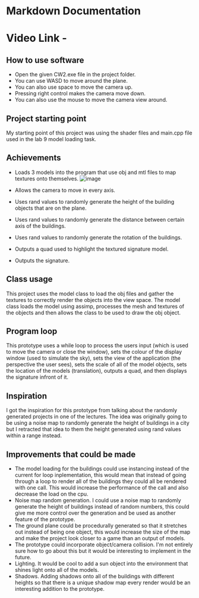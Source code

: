 # Markdown Documentation
# Video Link - 
## How to use software
- Open the given CW2.exe file in the project folder.
- You can use WASD to move around the plane.
- You can also use space to move the camera up.
- Pressing right control makes the camera move down.
- You can also use the mouse to move the camera view around.
## Project starting point
My starting point of this project was using the shader files and main.cpp file used in the lab 9 model loading task.
## Achievements
- Loads 3 models into the program that use obj and mtl files to map textures onto themselves.
  ![image](https://github.com/StephenMartin2410/COMP3016-CW2-InteractiveSoftwarePrototype/assets/91669127/a9faaa89-530d-42cc-a8da-4662c8565c5a)

- Allows the camera to move in every axis.
- Uses rand values to randomly generate the height of the building objects that are on the plane.
- Uses rand values to randomly generate the distance between certain axis of the buildings.
- Uses rand values to randomly generate the rotation of the buildings.
- Outputs a quad used to highlight the textured signature model.
- Outputs the signature.
## Class usage
This project uses the model class to load the obj files and gather the textures to correctly render the objects into the view space. The model class loads the model using assimp, processes the mesh and textures of the objects and then allows the class to be used to draw the obj object.
## Program loop
This prototype uses a while loop to process the users input (which is used to move the camera or close the window), sets the colour of the display window (used to simulate the sky), sets the view of the application (the perspective the user sees), sets the scale of all of the model objects, sets the location of the models (translation), outputs a quad, and then displays the signature infront of it. 
## Inspiration
I got the inspiration for this prototype from talking about the randomly generated projects in one of the lectures. The idea was originally going to be using a noise map to randomly generate the height of buildings in a city but I retracted that idea to them the height generated using rand values within a range instead.
## Improvements that could be made
- The model loading for the buildings could use instancing instead of the current for loop inplementation, this would mean that instead of going through a loop to render all of the buildings they could all be rendered with one call. This would increase the performance of the call and also decrease the load on the cpu.
- Noise map random generation. I could use a noise map to randomly generate the height of buildings instead of random numbers, this could give me more control over the generation and be used as another feature of the prototype.
- The ground plane could be procedurally generated so that it stretches out instead of being one object, this would increase the size of the map and make the project look closer to a game than an output of models.
- The prototype could incorporate object/camera collision. I'm not entirely sure how to go about this but it would be interesting to implement in the future.
- Lighting. It would be cool to add a sun object into the environment that shines light onto all of the models.
- Shadows. Adding shadows onto all of the buildings with different heights so that there is a unique shadow map every render would be an interesting addition to the prototype.

